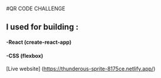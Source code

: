 #QR CODE CHALLENGE 

## I used for building : 
#### -React (create-react-app)
#### -CSS (flexbox)
[Live website] (https://thunderous-sprite-8175ce.netlify.app/)
